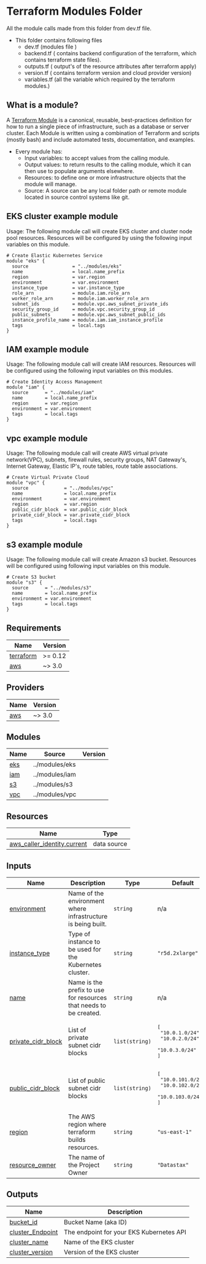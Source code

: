# Terraform Modules Folder

All the module calls made from this folder from dev.tf file. 

* This folder contains following files
  * dev.tf (modules file )
  * backend.tf ( contains backend configuration of the terraform, which contains terraform state files).
  * outputs.tf ( output's of the resource attributes after terraform apply)
  * version.tf ( contains terraform version and cloud provider version)
  * variables.tf (all the variable which required by the terraform modules.)

## What is a module?
A [Terraform Module](https://www.terraform.io/docs/language/modules/develop/index.html) is a canonical, reusable, best-practices definition for how to run a single piece of infrastructure, such as a database or server cluster. Each Module is written using a combination of Terraform and scripts (mostly bash) and include automated tests, documentation, and examples.

* Every module has:
  * Input variables: to accept values from the calling module.
  * Output values: to return results to the calling module, which it can then use to populate arguments elsewhere.
  * Resources: to define one or more infrastructure objects that the module will manage.
  * Source: A source can be any local folder path or remote module located in source control systems like git.

## EKS cluster example module
Usage: The following module call will create EKS cluster and cluster node pool resources. Resources will be configured by using the following input variables on this module. 

```
# Create Elastic Kubernetes Service
module "eks" {
  source                = "../modules/eks"
  name                  = local.name_prefix
  region                = var.region
  environment           = var.environment
  instance_type         = var.instance_type
  role_arn              = module.iam.role_arn
  worker_role_arn       = module.iam.worker_role_arn
  subnet_ids            = module.vpc.aws_subnet_private_ids
  security_group_id     = module.vpc.security_group_id
  public_subnets        = module.vpc.aws_subnet_public_ids
  instance_profile_name = module.iam.iam_instance_profile
  tags                  = local.tags
}
```
## IAM example module
Usage: The following module call will create IAM resources. Resources will be configured using the following input variables on this modules.   

```
# Create Identity Access Management
module "iam" {
  source      = "../modules/iam"
  name        = local.name_prefix
  region      = var.region
  environment = var.environment
  tags        = local.tags
}

```

## vpc example module
Usage: The following module call will create AWS virtual private network(VPC), subnets, firewall rules, security groups, NAT Gateway's, Internet Gateway, Elastic IP's, route tables, route table associations.

```
# Create Virtual Private Cloud
module "vpc" {
  source             = "../modules/vpc"
  name               = local.name_prefix
  environment        = var.environment
  region             = var.region
  public_cidr_block  = var.public_cidr_block
  private_cidr_block = var.private_cidr_block
  tags               = local.tags
}
```

## s3 example module
Usage: The following module call will create Amazon s3 bucket. Resources will be configured using following input variables on this module.

```
# Create S3 bucket
module "s3" {
  source      = "../modules/s3"
  name        = local.name_prefix
  environment = var.environment
  tags        = local.tags
}
```

## Requirements

| Name | Version |
|------|---------|
| <a name="requirement_terraform"></a> [terraform](#requirement\_terraform) | >= 0.12 |
| <a name="requirement_aws"></a> [aws](#requirement\_aws) | ~> 3.0 |

## Providers

| Name | Version |
|------|---------|
| <a name="provider_aws"></a> [aws](#provider\_aws) | ~> 3.0 |

## Modules

| Name | Source | Version |
|------|--------|---------|
| <a name="module_eks"></a> [eks](#module\_eks) | ../modules/eks |  |
| <a name="module_iam"></a> [iam](#module\_iam) | ../modules/iam |  |
| <a name="module_s3"></a> [s3](#module\_s3) | ../modules/s3 |  |
| <a name="module_vpc"></a> [vpc](#module\_vpc) | ../modules/vpc |  |

## Resources

| Name | Type |
|------|------|
| [aws_caller_identity.current](https://registry.terraform.io/providers/hashicorp/aws/latest/docs/data-sources/caller_identity) | data source |

## Inputs

| Name | Description | Type | Default | Required |
|------|-------------|------|---------|:--------:|
| <a name="input_environment"></a> [environment](#input\_environment) | Name of the environment where infrastructure is being built. | `string` | n/a | yes |
| <a name="input_instance_type"></a> [instance\_type](#input\_instance\_type) | Type of instance to be used for the Kubernetes cluster. | `string` | `"r5d.2xlarge"` | no |
| <a name="input_name"></a> [name](#input\_name) | Name is the prefix to use for resources that needs to be created. | `string` | n/a | yes |
| <a name="input_private_cidr_block"></a> [private\_cidr\_block](#input\_private\_cidr\_block) | List of private subnet cidr blocks | `list(string)` | <pre>[<br>  "10.0.1.0/24",<br>  "10.0.2.0/24",<br>  "10.0.3.0/24"<br>]</pre> | no |
| <a name="input_public_cidr_block"></a> [public\_cidr\_block](#input\_public\_cidr\_block) | List of public subnet cidr blocks | `list(string)` | <pre>[<br>  "10.0.101.0/24",<br>  "10.0.102.0/24",<br>  "10.0.103.0/24"<br>]</pre> | no |
| <a name="input_region"></a> [region](#input\_region) | The AWS region where terraform builds resources. | `string` | `"us-east-1"` | no |
| <a name="input_resource_owner"></a> [resource\_owner](#input\_resource\_owner) | The name of the Project Owner | `string` | `"Datastax"` | no |

## Outputs

| Name | Description |
|------|-------------|
| <a name="output_bucket_id"></a> [bucket\_id](#output\_bucket\_id) | Bucket Name (aka ID) |
| <a name="output_cluster_Endpoint"></a> [cluster\_Endpoint](#output\_cluster\_Endpoint) | The endpoint for your EKS Kubernetes API |
| <a name="output_cluster_name"></a> [cluster\_name](#output\_cluster\_name) | Name of the EKS cluster |
| <a name="output_cluster_version"></a> [cluster\_version](#output\_cluster\_version) | Version of the EKS cluster |
